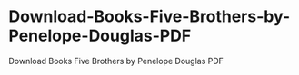 # Download-Books-Five-Brothers-by-Penelope-Douglas-PDF
Download Books Five Brothers by Penelope Douglas PDF

